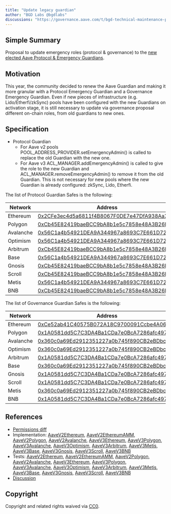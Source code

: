 ```yaml
---
title: "Update legacy guardian"
author: "BGD Labs @bgdlabs"
discussions: "https://governance.aave.com/t/bgd-technical-maintenance-proposals/15274/48"
---
```


## Simple Summary

Proposal to update emergency roles (protocol & governance) to the [new elected Aave Protocol & Emergency Guardians](https://governance.aave.com/t/arfc-renewal-of-aave-guardian-2024/17523).

## Motivation

This year, the community decided to renew the Aave Guardian and making it more granular with a Protocol Emergency Guardian and a Governance Emergency Guardian.
Even if new pieces of infrastructure (e.g. Lido/Etherfi/zkSync) pools have been configured with the new Guardians on activation stage, it is still necessary to update via governance proposal different on-chain roles, from old guardians to new ones.

## Specification

- Protocol Guardian
  - For Aave v2 pools POOL_ADDRESS_PROVIDER.setEmergencyAdmin() is called to replace the old Guardian with the new one.
  - For Aave v3 ACL_MANAGER.addEmergencyAdmin() is called to give the role to the new Guardian and ACL_MANAGER.removeEmergencyAdmin() to remove it from the old Guardian. This is not necessary for new pools where the new Guardian is already configured: zkSync, Lido, Etherfi.

The list of Protocol Guardian Safes is the following:

| Network   | Address                                                                                                                              |
| --------- | ------------------------------------------------------------------------------------------------------------------------------------ |
| Ethereum  | [0x2CFe3ec4d5a6811f4B8067F0DE7e47DfA938Aa30](https://etherscan.io/address/0x2CFe3ec4d5a6811f4B8067F0DE7e47DfA938Aa30)                |
| Polygon   | [0xCb45E82419baeBCC9bA8b1e5c7858e48A3B26Ea6](https://polygonscan.com/address/0xCb45E82419baeBCC9bA8b1e5c7858e48A3B26Ea6)             |
| Avalanche | [0x56C1a4b54921DEA9A344967a8693C7E661D72968](https://snowtrace.io/address/0x56C1a4b54921DEA9A344967a8693C7E661D72968)                |
| Optimism  | [0x56C1a4b54921DEA9A344967a8693C7E661D72968](https://optimistic.etherscan.io/address/0x56C1a4b54921DEA9A344967a8693C7E661D72968)     |
| Arbitrum  | [0xCb45E82419baeBCC9bA8b1e5c7858e48A3B26Ea6](https://arbiscan.io/address/0xCb45E82419baeBCC9bA8b1e5c7858e48A3B26Ea6)                 |
| Base      | [0x56C1a4b54921DEA9A344967a8693C7E661D72968](https://basescan.org/address/0x56C1a4b54921DEA9A344967a8693C7E661D72968)                |
| Gnosis    | [0xCb45E82419baeBCC9bA8b1e5c7858e48A3B26Ea6](https://gnosisscan.io/address/0xCb45E82419baeBCC9bA8b1e5c7858e48A3B26Ea6)               |
| Scroll    | [0xCb45E82419baeBCC9bA8b1e5c7858e48A3B26Ea6](https://scrollscan.com/address/0xCb45E82419baeBCC9bA8b1e5c7858e48A3B26Ea6)              |
| Metis     | [0x56C1a4b54921DEA9A344967a8693C7E661D72968](https://andromeda-explorer.metis.io/address/0x56C1a4b54921DEA9A344967a8693C7E661D72968) |
| BNB       | [0xCb45E82419baeBCC9bA8b1e5c7858e48A3B26Ea6](https://bscscan.com/address/0xCb45E82419baeBCC9bA8b1e5c7858e48A3B26Ea6)                 |

The list of Governance Guardian Safes is the following:

| Network   | Address                                                                                                                              |
| --------- | ------------------------------------------------------------------------------------------------------------------------------------ |
| Ethereum  | [0xCe52ab41C40575B072A18C9700091Ccbe4A06710](https://etherscan.io/address/0xCe52ab41C40575B072A18C9700091Ccbe4A06710)                |
| Polygon   | [0x1A0581dd5C7C3DA4Ba1CDa7e0BcA7286afc4973b](https://polygonscan.com/address/0x1A0581dd5C7C3DA4Ba1CDa7e0BcA7286afc4973b)             |
| Avalanche | [0x360c0a69Ed2912351227a0b745f890CB2eBDbcFe](https://snowtrace.io/address/0x360c0a69Ed2912351227a0b745f890CB2eBDbcFe)                |
| Optimism  | [0x360c0a69Ed2912351227a0b745f890CB2eBDbcFe](https://optimistic.etherscan.io/address/0x360c0a69Ed2912351227a0b745f890CB2eBDbcFe)     |
| Arbitrum  | [0x1A0581dd5C7C3DA4Ba1CDa7e0BcA7286afc4973b](https://arbiscan.io/address/0x1A0581dd5C7C3DA4Ba1CDa7e0BcA7286afc4973b)                 |
| Base      | [0x360c0a69Ed2912351227a0b745f890CB2eBDbcFe](https://basescan.org/address/0x360c0a69Ed2912351227a0b745f890CB2eBDbcFe)                |
| Gnosis    | [0x1A0581dd5C7C3DA4Ba1CDa7e0BcA7286afc4973b](https://gnosisscan.io/address/0x1A0581dd5C7C3DA4Ba1CDa7e0BcA7286afc4973b)               |
| Scroll    | [0x1A0581dd5C7C3DA4Ba1CDa7e0BcA7286afc4973b](https://scrollscan.com/address/0x1A0581dd5C7C3DA4Ba1CDa7e0BcA7286afc4973b)              |
| Metis     | [0x360c0a69Ed2912351227a0b745f890CB2eBDbcFe](https://andromeda-explorer.metis.io/address/0x360c0a69Ed2912351227a0b745f890CB2eBDbcFe) |
| BNB       | [0x1A0581dd5C7C3DA4Ba1CDa7e0BcA7286afc4973b](https://bscscan.com/address/0x1A0581dd5C7C3DA4Ba1CDa7e0BcA7286afc4973b)                 |

## References

- [Permissions diff](https://github.com/bgd-labs/aave-permissions-book/pull/80/files)
- Implementation: [AaveV2Ethereum](https://github.com/bgd-labs/aave-proposals-v3/blob/f7f839239bf0eafe8e90e4f27cc2037c4b920d17/src/20241016_Multi_UpdateLegacyGuardian/AaveV2Ethereum_UpdateLegacyGuardian_20241016.sol), [AaveV2EthereumAMM](https://github.com/bgd-labs/aave-proposals-v3/blob/f7f839239bf0eafe8e90e4f27cc2037c4b920d17/src/20241016_Multi_UpdateLegacyGuardian/AaveV2EthereumAMM_UpdateLegacyGuardian_20241016.sol), [AaveV2Polygon](https://github.com/bgd-labs/aave-proposals-v3/blob/f7f839239bf0eafe8e90e4f27cc2037c4b920d17/src/20241016_Multi_UpdateLegacyGuardian/AaveV2Polygon_UpdateLegacyGuardian_20241016.sol), [AaveV2Avalanche](https://github.com/bgd-labs/aave-proposals-v3/blob/f7f839239bf0eafe8e90e4f27cc2037c4b920d17/src/20241016_Multi_UpdateLegacyGuardian/AaveV2Avalanche_UpdateLegacyGuardian_20241016.sol), [AaveV3Ethereum](https://github.com/bgd-labs/aave-proposals-v3/blob/f7f839239bf0eafe8e90e4f27cc2037c4b920d17/src/20241016_Multi_UpdateLegacyGuardian/AaveV3Ethereum_UpdateLegacyGuardian_20241016.sol), [AaveV3Polygon](https://github.com/bgd-labs/aave-proposals-v3/blob/f7f839239bf0eafe8e90e4f27cc2037c4b920d17/src/20241016_Multi_UpdateLegacyGuardian/AaveV3Polygon_UpdateLegacyGuardian_20241016.sol), [AaveV3Avalanche](https://github.com/bgd-labs/aave-proposals-v3/blob/f7f839239bf0eafe8e90e4f27cc2037c4b920d17/src/20241016_Multi_UpdateLegacyGuardian/AaveV3Avalanche_UpdateLegacyGuardian_20241016.sol), [AaveV3Optimism](https://github.com/bgd-labs/aave-proposals-v3/blob/f7f839239bf0eafe8e90e4f27cc2037c4b920d17/src/20241016_Multi_UpdateLegacyGuardian/AaveV3Optimism_UpdateLegacyGuardian_20241016.sol), [AaveV3Arbitrum](https://github.com/bgd-labs/aave-proposals-v3/blob/f7f839239bf0eafe8e90e4f27cc2037c4b920d17/src/20241016_Multi_UpdateLegacyGuardian/AaveV3Arbitrum_UpdateLegacyGuardian_20241016.sol), [AaveV3Metis](https://github.com/bgd-labs/aave-proposals-v3/blob/f7f839239bf0eafe8e90e4f27cc2037c4b920d17/src/20241016_Multi_UpdateLegacyGuardian/AaveV3Metis_UpdateLegacyGuardian_20241016.sol), [AaveV3Base](https://github.com/bgd-labs/aave-proposals-v3/blob/f7f839239bf0eafe8e90e4f27cc2037c4b920d17/src/20241016_Multi_UpdateLegacyGuardian/AaveV3Base_UpdateLegacyGuardian_20241016.sol), [AaveV3Gnosis](https://github.com/bgd-labs/aave-proposals-v3/blob/f7f839239bf0eafe8e90e4f27cc2037c4b920d17/src/20241016_Multi_UpdateLegacyGuardian/AaveV3Gnosis_UpdateLegacyGuardian_20241016.sol), [AaveV3Scroll](https://github.com/bgd-labs/aave-proposals-v3/blob/f7f839239bf0eafe8e90e4f27cc2037c4b920d17/src/20241016_Multi_UpdateLegacyGuardian/AaveV3Scroll_UpdateLegacyGuardian_20241016.sol), [AaveV3BNB](https://github.com/bgd-labs/aave-proposals-v3/blob/f7f839239bf0eafe8e90e4f27cc2037c4b920d17/src/20241016_Multi_UpdateLegacyGuardian/AaveV3BNB_UpdateLegacyGuardian_20241016.sol)
- Tests: [AaveV2Ethereum](https://github.com/bgd-labs/aave-proposals-v3/blob/f7f839239bf0eafe8e90e4f27cc2037c4b920d17/src/20241016_Multi_UpdateLegacyGuardian/AaveV2Ethereum_UpdateLegacyGuardian_20241016.t.sol), [AaveV2EthereumAMM](https://github.com/bgd-labs/aave-proposals-v3/blob/f7f839239bf0eafe8e90e4f27cc2037c4b920d17/src/20241016_Multi_UpdateLegacyGuardian/AaveV2EthereumAMM_UpdateLegacyGuardian_20241016.t.sol), [AaveV2Polygon](https://github.com/bgd-labs/aave-proposals-v3/blob/f7f839239bf0eafe8e90e4f27cc2037c4b920d17/src/20241016_Multi_UpdateLegacyGuardian/AaveV2Polygon_UpdateLegacyGuardian_20241016.t.sol), [AaveV2Avalanche](https://github.com/bgd-labs/aave-proposals-v3/blob/f7f839239bf0eafe8e90e4f27cc2037c4b920d17/src/20241016_Multi_UpdateLegacyGuardian/AaveV2Avalanche_UpdateLegacyGuardian_20241016.t.sol), [AaveV3Ethereum](https://github.com/bgd-labs/aave-proposals-v3/blob/f7f839239bf0eafe8e90e4f27cc2037c4b920d17/src/20241016_Multi_UpdateLegacyGuardian/AaveV3Ethereum_UpdateLegacyGuardian_20241016.t.sol), [AaveV3Polygon](https://github.com/bgd-labs/aave-proposals-v3/blob/f7f839239bf0eafe8e90e4f27cc2037c4b920d17/src/20241016_Multi_UpdateLegacyGuardian/AaveV3Polygon_UpdateLegacyGuardian_20241016.t.sol), [AaveV3Avalanche](https://github.com/bgd-labs/aave-proposals-v3/blob/f7f839239bf0eafe8e90e4f27cc2037c4b920d17/src/20241016_Multi_UpdateLegacyGuardian/AaveV3Avalanche_UpdateLegacyGuardian_20241016.t.sol), [AaveV3Optimism](https://github.com/bgd-labs/aave-proposals-v3/blob/f7f839239bf0eafe8e90e4f27cc2037c4b920d17/src/20241016_Multi_UpdateLegacyGuardian/AaveV3Optimism_UpdateLegacyGuardian_20241016.t.sol), [AaveV3Arbitrum](https://github.com/bgd-labs/aave-proposals-v3/blob/f7f839239bf0eafe8e90e4f27cc2037c4b920d17/src/20241016_Multi_UpdateLegacyGuardian/AaveV3Arbitrum_UpdateLegacyGuardian_20241016.t.sol), [AaveV3Metis](https://github.com/bgd-labs/aave-proposals-v3/blob/f7f839239bf0eafe8e90e4f27cc2037c4b920d17/src/20241016_Multi_UpdateLegacyGuardian/AaveV3Metis_UpdateLegacyGuardian_20241016.t.sol), [AaveV3Base](https://github.com/bgd-labs/aave-proposals-v3/blob/f7f839239bf0eafe8e90e4f27cc2037c4b920d17/src/20241016_Multi_UpdateLegacyGuardian/AaveV3Base_UpdateLegacyGuardian_20241016.t.sol), [AaveV3Gnosis](https://github.com/bgd-labs/aave-proposals-v3/blob/f7f839239bf0eafe8e90e4f27cc2037c4b920d17/src/20241016_Multi_UpdateLegacyGuardian/AaveV3Gnosis_UpdateLegacyGuardian_20241016.t.sol), [AaveV3Scroll](https://github.com/bgd-labs/aave-proposals-v3/blob/f7f839239bf0eafe8e90e4f27cc2037c4b920d17/src/20241016_Multi_UpdateLegacyGuardian/AaveV3Scroll_UpdateLegacyGuardian_20241016.t.sol), [AaveV3BNB](https://github.com/bgd-labs/aave-proposals-v3/blob/f7f839239bf0eafe8e90e4f27cc2037c4b920d17/src/20241016_Multi_UpdateLegacyGuardian/AaveV3BNB_UpdateLegacyGuardian_20241016.t.sol)
- [Discussion](https://governance.aave.com/t/bgd-technical-maintenance-proposals/15274/48)

## Copyright

Copyright and related rights waived via [CC0](https://creativecommons.org/publicdomain/zero/1.0/).
